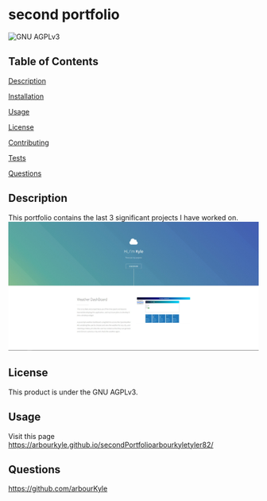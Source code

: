 # second portfolio
![GNU AGPLv3](https://img.shields.io/badge/license-GNU%20AGPLv3-blue.svg)
## Table of Contents

[Description](#description)

[Installation](#installation)

[Usage](#usage)

[License](#license)

[Contributing](#contributing)

[Tests](#tests)

[Questions](#questions)

## Description
This portfolio contains the last 3 significant projects I have worked on.
![](./images/secondPortfolio.jpg)

## License
This product is under the GNU AGPLv3.

## Usage
Visit this page https://arbourkyle.github.io/secondPortfolioarbourkyletyler82/

## Questions
https://github.com/arbourKyle 
